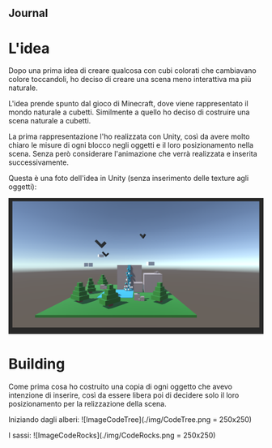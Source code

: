## Journal
# L'idea
Dopo una prima idea di creare qualcosa con cubi colorati che cambiavano colore toccandoli, ho deciso di creare una scena meno interattiva ma più naturale.

L'idea prende spunto dal gioco di Minecraft, dove viene rappresentato il mondo naturale a cubetti. 
Similmente a quello ho deciso di costruire una scena naturale a cubetti.

La prima rappresentazione l'ho realizzata con Unity, così da avere molto chiaro le misure di ogni blocco negli oggetti e il loro posizionamento nella scena. Senza però considerare l'animazione che verrà realizzata e inserita successivamente.

Questa è una foto dell'idea in Unity (senza inserimento delle texture agli oggetti):

![Image from Unity](./img/scene.png)

# Building
Come prima cosa ho costruito una copia di ogni oggetto che avevo intenzione di inserire, così da essere libera poi di decidere solo il loro posizionamento per la relizzazione della scena.

Iniziando dagli alberi:
![ImageCodeTree](./img/CodeTree.png = 250x250)

I sassi:
![ImageCodeRocks](./img/CodeRocks.png = 250x250)
